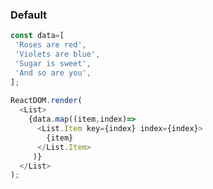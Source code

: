 ### Default

<!--start-code-->
```js
const data=[
 'Roses are red',
 'Violets are blue',
 'Sugar is sweet',
 'And so are you',
];
  
ReactDOM.render(
  <List>
    {data.map((item,index)=>
      <List.Item key={index} index={index}>
        {item} 
      </List.Item>
     )}
  </List>
);

```
<!--end-code-->
